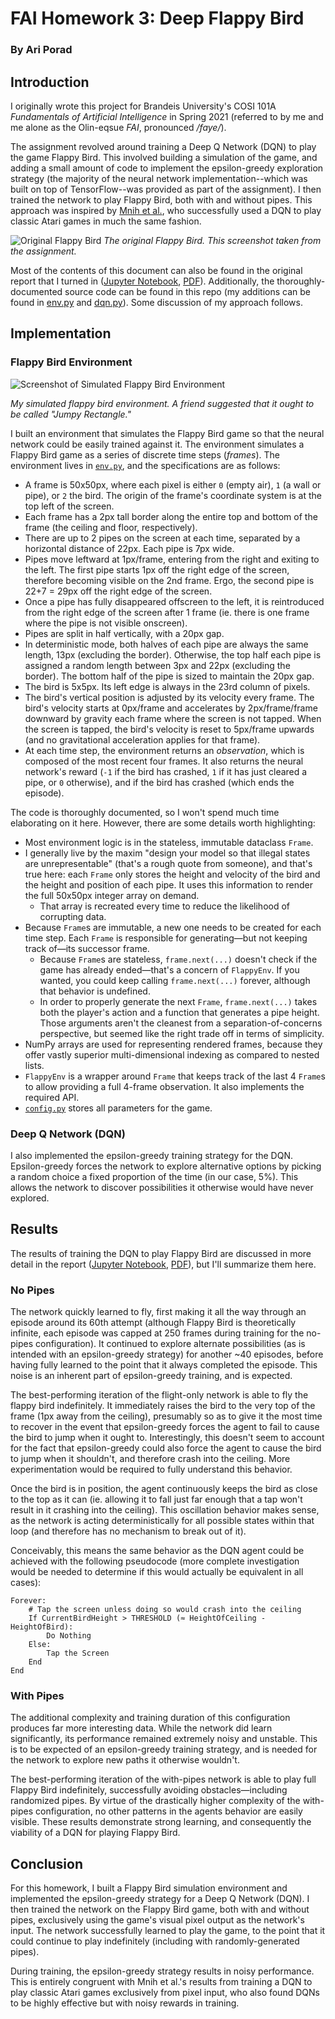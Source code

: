 # FAI Homework 3: Deep Flappy Bird

### By Ari Porad

## Introduction

I originally wrote this project for Brandeis University's COSI 101A _Fundamentals of Artificial Intelligence_ in Spring 2021 (referred to by me and me alone as the Olin-eqsue _FAI_, pronounced _/faye/_).

The assignment revolved around training a Deep Q Network (DQN) to play the game Flappy Bird. This involved building a simulation of the game, and adding a small amount of code to implement the epsilon-greedy exploration strategy (the majority of the neural network implementation--which was built on top of TensorFlow--was provided as part of the assignment). I then trained the network to play Flappy Bird, both with and without pipes. This approach was inspired by [Mnih et al.][dqn-paper], who successfully used a DQN to play classic Atari games in much the same fashion.

![Original Flappy Bird](flappy-bird.jpg)
_The original Flappy Bird. This screenshot taken from the assignment._

Most of the contents of this document can also be found in the original report that I turned in ([Jupyter Notebook](report.ipynb), [PDF](report.pdf)). Additionally, the thoroughly-documented source code can be found in this repo (my additions can be found in [env.py](env.py) and [dqn.py](dqn.py)). Some discussion of my approach follows.

[dqn-paper]: dqn-paper.pdf 'Mnih et al.: Playing Atari with Deep Reinforcement Learning'

## Implementation

### Flappy Bird Environment

![Screenshot of Simulated Flappy Bird Environment](env.jpg)

_My simulated flappy bird environment. A friend suggested that it ought to be called "Jumpy Rectangle."_

I built an environment that simulates the Flappy Bird game so that the neural network could be easily trained against it. The environment simulates a Flappy Bird game as a series of discrete time steps (_frames_). The environment lives in [`env.py`](env.py), and the specifications are as follows:

-   A frame is 50x50px, where each pixel is either `0` (empty air), `1` (a wall or pipe), or `2` the bird. The origin of the frame's coordinate system is at the top left of the screen.
-   Each frame has a 2px tall border along the entire top and bottom of the frame (the ceiling and floor, respectively).
-   There are up to 2 pipes on the screen at each time, separated by a horizontal distance of 22px. Each pipe is 7px wide.
-   Pipes move leftward at 1px/frame, entering from the right and exiting to the left. The first pipe starts 1px off the right edge of the screen, therefore becoming visible on the 2nd frame. Ergo, the second pipe is 22+7 = 29px off the right edge of the screen.
-   Once a pipe has fully disappeared offscreen to the left, it is reintroduced from the right edge of the screen after 1 frame (ie. there is one frame where the pipe is not visible onscreen).
-   Pipes are split in half vertically, with a 20px gap.
-   In deterministic mode, both halves of each pipe are always the same length, 13px (excluding the border). Otherwise, the top half each pipe is assigned a random length between 3px and 22px (excluding the border). The bottom half of the pipe is sized to maintain the 20px gap.
-   The bird is 5x5px. Its left edge is always in the 23rd column of pixels.
-   The bird's vertical position is adjusted by its velocity every frame. The bird's velocity starts at 0px/frame and accelerates by 2px/frame/frame downward by gravity each frame where the screen is not tapped. When the screen is tapped, the bird's velocity is reset to 5px/frame upwards (and no gravitational acceleration applies for that frame).
-   At each time step, the environment returns an _observation_, which is composed of the most recent four frames. It also returns the neural network's reward (`-1` if the bird has crashed, `1` if it has just cleared a pipe, or `0` otherwise), and if the bird has crashed (which ends the episode).

The code is thoroughly documented, so I won't spend much time elaborating on it here. However, there are some details worth highlighting:

-   Most environment logic is in the stateless, immutable dataclass `Frame`.
-   I generally live by the maxim "design your model so that illegal states are unrepresentable" (that's a rough quote from someone), and that's true here: each `Frame` only stores the height and velocity of the bird and the height and position of each pipe. It uses this information to render the full 50x50px integer array on demand.
    -   That array is recreated every time to reduce the likelihood of corrupting data.
-   Because `Frame`s are immutable, a new one needs to be created for each time step. Each `Frame` is responsible for generating—but not keeping track of—its successor frame.
    -   Because `Frame`s are stateless, `frame.next(...)` doesn't check if the game has already ended—that's a concern of `FlappyEnv`. If you wanted, you could keep calling `frame.next(...)` forever, although that behavior is undefined.
    -   In order to properly generate the next `Frame`, `frame.next(...)` takes both the player's action and a function that generates a pipe height. Those arguments aren't the cleanest from a separation-of-concerns perspective, but seemed like the right trade off in terms of simplicity.
-   NumPy arrays are used for representing rendered frames, because they offer vastly superior multi-dimensional indexing as compared to nested lists.
-   `FlappyEnv` is a wrapper around `Frame` that keeps track of the last 4 `Frame`s to allow providing a full 4-frame observation. It also implements the required API.
-   [`config.py`](config.py) stores all parameters for the game.

### Deep Q Network (DQN)

I also implemented the epsilon-greedy training strategy for the DQN. Epsilon-greedy forces the network to explore alternative options by picking a random choice a fixed proportion of the time (in our case, 5%). This allows the network to discover possibilities it otherwise would have never explored.

## Results

The results of training the DQN to play Flappy Bird are discussed in more detail in the report ([Jupyter Notebook](report.ipynb), [PDF](report.pdf)), but I'll summarize them here.

### No Pipes

The network quickly learned to fly, first making it all the way through an episode around its 60th attempt (although Flappy Bird is theoretically infinite, each episode was capped at 250 frames during training for the no-pipes configuration). It continued to explore alternate possibilities (as is intended with an epsilon-greedy strategy) for another ~40 episodes, before having fully learned to the point that it always completed the episode. This noise is an inherent part of epsilon-greedy training, and is expected.

The best-performing iteration of the flight-only network is able to fly the flappy bird indefinitely. It immediately raises the bird to the very top of the frame (1px away from the ceiling), presumably so as to give it the most time to recover in the event that epsilon-greedy forces the agent to fail to cause the bird to jump when it ought to. Interestingly, this doesn't seem to account for the fact that epsilon-greedy could also force the agent to cause the bird to jump when it shouldn't, and therefore crash into the ceiling. More experimentation would be required to fully understand this behavior.

Once the bird is in position, the agent continuously keeps the bird as close to the top as it can (ie. allowing it to fall just far enough that a tap won't result in it crashing into the ceiling). This oscillation behavior makes sense, as the network is acting deterministically for all possible states within that loop (and therefore has no mechanism to break out of it).

Conceivably, this means the same behavior as the DQN agent could be achieved with the following pseudocode (more complete investigation would be needed to determine if this would actually be equivalent in all cases):

```
Forever:
    # Tap the screen unless doing so would crash into the ceiling
    If CurrentBirdHeight > THRESHOLD (≈ HeightOfCeiling - HeightOfBird):
        Do Nothing
    Else:
        Tap the Screen
    End
End
```

### With Pipes

The additional complexity and training duration of this configuration produces far more interesting data. While the network did learn significantly, its performance remained extremely noisy and unstable. This is to be expected of an epsilon-greedy training strategy, and is needed for the network to explore new paths it otherwise wouldn't.

The best-performing iteration of the with-pipes network is able to play full Flappy Bird indefinitely, successfully avoiding obstacles—including randomized pipes. By virtue of the drastically higher complexity of the with-pipes configuration, no other patterns in the agents behavior are easily visible. These results demonstrate strong learning, and consequently the viability of a DQN for playing Flappy Bird.

## Conclusion

For this homework, I built a Flappy Bird simulation environment and implemented the epsilon-greedy strategy for a Deep Q Network (DQN). I then trained the network on the Flappy Bird game, both with and without pipes, exclusively using the game's visual pixel output as the network's input. The network successfully learned to play the game, to the point that it could continue to play indefinitely (including with randomly-generated pipes).

During training, the epsilon-greedy strategy results in noisy performance. This is entirely congruent with Mnih et al.'s results from training a DQN to play classic Atari games exclusively from pixel input, who also found DQNs to be highly effective but with noisy rewards in training.
